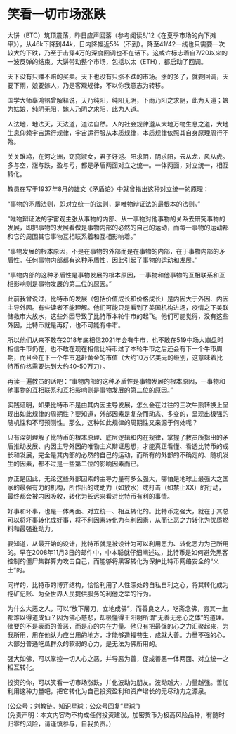 # 笑看一切市场涨跌

大饼（BTC）筑顶震荡，昨日应声回落（参考阅读8/12《在夏季市场的向下摊平》），从46k下降到44k，日内降幅近5%（不到）。降至41/42一线也只需要一次较大的下跌，乃至于击穿4万的深度回调也不在话下。这或许标志着自7/20以来的一波反弹的结束。大饼带动整个市场，包括以太（ETH），都启动了回调。

天下没有只赚不赔的买卖。天下也没有只涨不跌的市场。涨的多了，就要回调，天要下雨，娘要嫁人，乃是客观规律，不以你我意志为转移。

国学大师辜鸿铭曾解释说，天乃纯阳，纯阳无阴，下雨乃阳之求阴，此为天道；娘为姑娘，纯阴无阳，嫁人乃阴之求阳，此为人道。

人法地，地法天，天法道，道法自然。人的社会规律遵从大地万物生息之道，大地生息仰赖宇宙运行规律，宇宙运行服从本质规律，本质规律依照其自身原理周行不殆。

关关雎鸠，在河之洲，窈窕淑女，君子好逑。阳求阴，阴求阳，云从龙，风从虎。多与空，涨与跌，盈与亏，都是矛盾两面对立之统一。一体两面，对立统一，相互转化。

教员在写于1937年8月的雄文《矛盾论》中就曾指出这种对立统一的原理：

“事物的矛盾法则，即对立统一的法则，是唯物辩证法的最根本的法则。”

“唯物辩证法的宇宙观主张从事物的内部、从一事物对他事物的关系去研究事物的发展，即把事物的发展看做是事物内部的必然的自己的运动，而每一事物的运动都和它的周围其它事物互相联系着和互相影响着。”

“事物发展的根本原因，不是在事物的外部而是在事物的内部，在于事物内部的矛盾性。任何事物内部都有这种矛盾性，因此引起了事物的运动和发展。”

“事物内部的这种矛盾性是事物发展的根本原因，一事物和他事物的互相联系和互相影响则是事物发展的第二位的原因。”

此前我曾说过，比特币的发展（包括价值成长和价格成长）是内因大于外因、内因主导外因。有些读者不能理解。他们可能只是看到了美国机构进场，疫情之下美联储救市大放水，这些外因导致了比特币本轮牛市的起飞。他们可能觉得，没有这些外因，比特币就是再好，也不可能有牛市。

所以他们从来不敢在2018年底相信2021年会有牛市，也不敢在519中场大崩盘时相信牛市仍在，也不敢在现在相信比特币过了本轮牛市之后还会有下一个牛市周期，而且会在下一个牛市追赶黄金的市值（大约10万亿美元的级别，这意味着比特币价格需要达到大约40-50万刀）。

再读一遍教员的话吧：“事物内部的这种矛盾性是事物发展的根本原因，一事物和他事物的互相联系和互相影响则是事物发展的第二位的原因。”

实践证明，如果比特币不是由其内因主导发展，怎么会在过往的三次牛熊转换上呈现出如此规律的周期性？要知道，外部因素是复杂而动态、多变的，呈现出极强的随机性和不可预测性。那么，这种如此规律的周期性又来源于何处呢？

只有深刻理解了比特币的根本原理、底层逻辑和内在规律，掌握了教员所指出的矛盾推动发展、内因主导外因的唯物主义辩证思想，才能真正看懂、看透比特币的成长和发展，完全是其内部的必然的自己的运动，而所有的外部的不确定的、随机发生的因素，都不过是一些第二位的影响因素而已。

亦正是因此，无论这些外部因素的主导力量有多么强大，哪怕是地球上最强大之国家的最强有力的机构，所作出的或助力（如放水）或打击（如禁止XX）的行动，最终都会被内因吸收，转化为长远来看对比特币有利的事情。

好事和坏事，也是一体两面、对立统一、相互转化的。比特币之强大，就在于其总可以将坏事转化成好事，将不利因素转化为有利因素，从而让恶之力转化为优质燃料和最强推动力。

要知道，从最开始的设计，比特币就是被设计为可以利用恶力、转化恶力为己所用的。早在2008年11月3日的邮件中，中本聪就仔细阐述过，比特币是如何避免黑客控制的僵尸集群算力攻击自己，而能够将黑客转化为保护比特币网络安全的“义士”的。

同样的，比特币的博弈结构，恰恰利用了人性深处的自私自利之心，将其转化成为挖矿记账、为全世界人民提供服务的利他之举的行为。

为什么大恶之人，可以“放下屠刀，立地成佛”，而善良之人，吃斋念佛，穷其一生都难以得道成仙？因为佛心慈悲，却极懂得王阳明所谓“无善无恶心之体”的道理。佛要的不是表面的善恶，而是心的内在力量。他只有把最强的心之力汇聚起来，为我所用，用在他认为应当用的地方，才能够造福苍生，成就大善。力量不强的心，大部分普通吃瓜群众的软弱的心力，是无法为佛所用的。

强大如佛，可以掌控一切人心之恶，并导恶为善，促成善恶一体两面、对立统一之相互转化。

投资的你，可以笑看一切市场涨跌，并化波动为朋友。波动越大，力量越强。善加利用这种力量吧，把它转化为自己投资盈利和资产增长的无尽动力之源泉。

(公众号：刘教链。知识星球：公众号回复“星球”) \
(免责声明：本文内容均不构成任何投资建议。加密货币为极高风险品种，有随时归零的风险，请谨慎参与，自我负责。)
